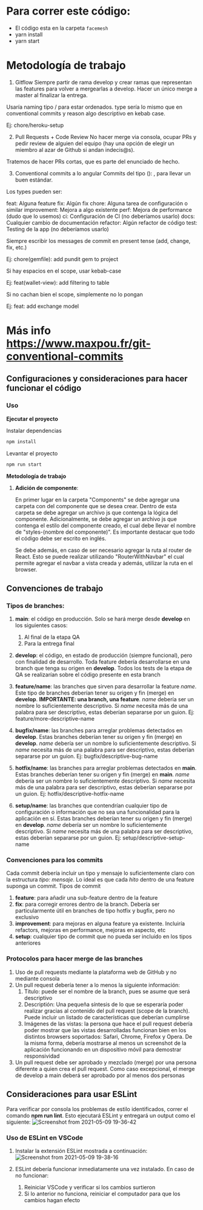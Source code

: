 # Para correr este código:
- El código esta en la carpeta `facemesh`
- yarn install
- yarn start
# Metodología de trabajo

1. Gitflow
Siempre partir de rama develop y crear ramas que representan las features para volver a mergearlas a develop. Hacer un único merge a master al finalizar la entrega.

Usaría naming tipo <type>/<reason> para estar ordenados. type sería lo mismo que en conventional commits y reason algo descriptivo en kebab case.

Ej: chore/heroku-setup

2. Pull Requests + Code Review
No hacer merge via consola, ocupar PRs y pedir review de alguien del equipo (hay una opción de elegir un miembro al azar de Github si andan indecis@s).

Tratemos de hacer PRs cortas, que es parte del enunciado de hecho.

3. Conventional commits a lo angular
Commits del tipo <type>(<scope>): <message>, para llevar un buen estándar.

Los types pueden ser:

feat: Alguna feature
fix: Algún fix
chore: Alguna tarea de configuración o similar
improvement: Mejora a algo existente
perf: Mejora de performance (dudo que lo usemos)
ci: Configuración de CI (no deberíamos usarlo)
docs: Cualquier cambio de documentación
refactor: Algún refactor de código
test: Testing de la app (no deberíamos usarlo)

Siempre escribir los messages de commit en present tense (add, change, fix, etc.)

Ej: chore(gemfile): add pundit gem to project

Si hay espacios en el scope, usar kebab-case

Ej: feat(wallet-view): add filtering to table

Si no cachan bien el scope, simplemente no lo pongan

Ej: feat: add exchange model

Más info
https://www.maxpou.fr/git-conventional-commits
=======

## Configuraciones y consideraciones para hacer funcionar el código

### Uso

 **Ejecutar el proyecto**

Instalar dependencias

```sh
npm install
```

Levantar el proyecto
```sh
npm run start
```

 **Metodología de trabajo**

1.  **Adición de componente**: 
    

    En primer lugar en la carpeta "Components" se debe agregar una carpeta con del componente que se desea crear. Dentro de esta carpeta se debe agregar un archivo js que contenga la lógica del componente. Adicionalmente, se debe agregar un archivo js que contenga el estilo del componente creado, el cual debe llevar el nombre de "styles-(nombre del componente)". Es importante destacar que todo el código debe ser escrito en inglés. 

    Se debe además, en caso de ser necesario agregar la ruta al router de React. Esto se puede realizar utilizando "RouterWithNavbar" el cual permite agregar el navbar a vista creada y además, utilizar la ruta en el browser.

## Convenciones de trabajo

### Tipos de branches:

1. **main**: el código en producción. Solo se hará merge desde **develop** en los siguientes casos:
    1. Al final de la etapa QA
    2. Para la entrega final

2. **develop**: el código, en estado de producción (siempre funcional), pero con finalidad de desarrollo. Toda feature debería desarrollarse en una branch que tenga su origen en **develop**. Todos los tests de la etapa de QA se realizarían sobre el código presente en esta branch

3. **feature/name**: las branches que sirven para desarrollar la feature *name*. Este tipo de branches deberían tener su origen y fin (merge) en **develop**. **IMPORTANTE: una branch, una feature**. *name* debería ser un nombre lo suficientemente descriptivo. Si *name* necesita más de una palabra para ser descriptivo, estas deberían separarse por un guion. Ej: feature/more-descriptive-name

4. **bugfix/name**: las branches para arreglar problemas detectados en **develop**. Estas branches deberían tener su origen y fin (merge) en **develop**. *name* debería ser un nombre lo suficientemente descriptivo. Si *name* necesita más de una palabra para ser descriptivo, estas deberían separarse por un guion. Ej: bugfix/descriptive-bug-name

5. **hotfix/name**: las branches para arreglar problemas detectados en **main**. Estas branches deberían tener su origen y fin (merge) en **main**. *name* debería ser un nombre lo suficientemente descriptivo. Si *name* necesita más de una palabra para ser descriptivo, estas deberían separarse por un guion. Ej: hotfix/descriptive-hotfix-name

6. **setup/name**: las branches que contendrían cualquier tipo de configuración o información que no sea una funcionalidad para la aplicación en sí. Estas branches deberían tener su origen y fin (merge) en **develop**. *name* debería ser un nombre lo suficientemente descriptivo. Si *name* necesita más de una palabra para ser descriptivo, estas deberían separarse por un guion. Ej: setup/descriptive-setup-name


### Convenciones para los commits

Cada commit debería incluir un tipo y mensaje lo suficientemente claro con la estructura *tipo: mensaje*. Lo ideal es que cada *hito* dentro de una feature suponga un commit. Tipos de commit

1. **feature**: para añadir una sub-feature dentro de la feature
2. **fix**: para corregir errores dentro de la branch. Debería ser particularmente útil en branches de tipo hotfix y bugfix, pero no exclusivo
3. **improvement**: para mejoras en alguna feature ya existente. Incluiría refactors, mejoras en performance, mejoras en aspecto, etc
4. **setup**: cualquier tipo de commit que no pueda ser incluido en los tipos anteriores


### Protocolos para hacer merge de las branches

1. Uso de pull requests mediante la plataforma web de GitHub y no mediante consola
2. Un pull request debería tener a lo menos la siguiente información:
    1. Título: puede ser el nombre de la branch, pues se asume que será descriptivo
    2. Descriptión: Una pequeña síntesis de lo que se esperaría poder realizar gracias al contenido del pull request (scope de la branch). Puede incluir un listado de características que deberían cumplirse
    3. Imágenes de las vistas: la persona que hace el pull request debería poder mostrar que las vistas desarrolladas funcionan bien en los distintos browsers soportados: Safari, Chrome, Firefox y Opera. De la misma forma, debería mostrarse al menos un screenshot de la aplicación funcionando en un dispositivo móvil para demostrar responsividad
3. Un pull request debe ser aprobado y mezclado (merge) por una persona diferente a quien crea el pull request. Como caso excepcional, el merge de develop a main deberá ser aprobado por al menos dos personas


## Consideraciones para usar ESLint
Para verificar por consola los problemas de estilo identificados, correr el comando **npm run lint**. Esto ejecutará ESLint y entregará un output como el siguiente:
![Screenshot from 2021-05-09 19-36-42](https://user-images.githubusercontent.com/30679639/117590516-e6c7cb80-b0fd-11eb-90f8-2aaba06206ce.png)

### Uso de ESLint en VSCode
1. Instalar la extensión ESLint mostrada a continuación:![Screenshot from 2021-05-09 19-38-16](https://user-images.githubusercontent.com/30679639/117590568-20003b80-b0fe-11eb-8961-0c046ecdbb13.png)

2. ESLint debería funcionar inmediatamente una vez instalado. En caso de no funcionar:
    1. Reiniciar VSCode y verificar si los cambios surtieron
    2. Si lo anterior no funciona, reiniciar el computador para que los cambios hagan efecto
